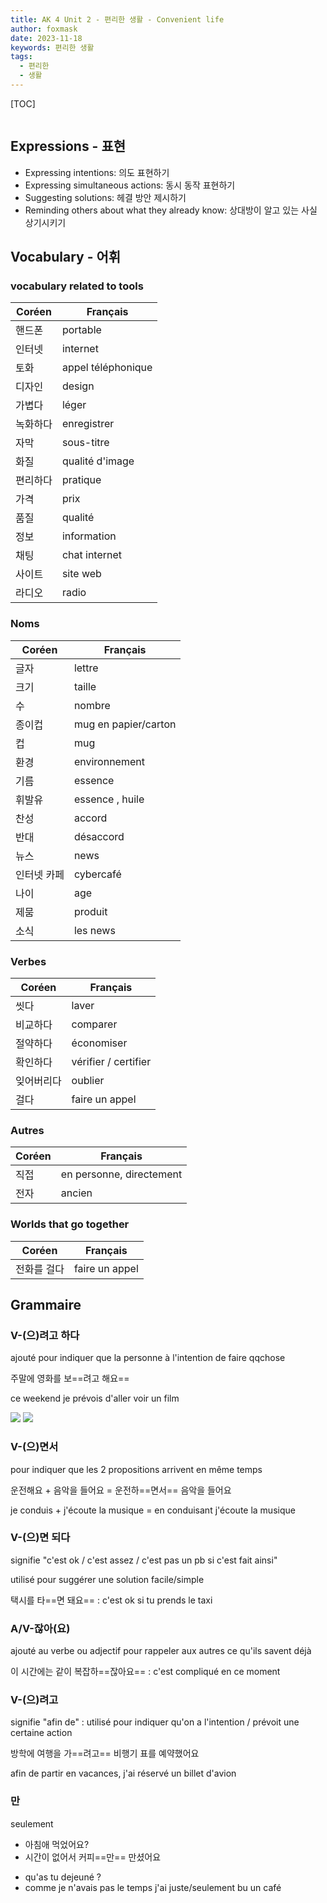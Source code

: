 ```yaml
---
title: AK 4 Unit 2 - 편리한 생활 - Convenient life
author: foxmask
date: 2023-11-18
keywords: 편리한 생활
tags:
  - 편리한
  - 생활
---
```


[TOC]
```toc
```
## Expressions - 표현

* Expressing intentions: 의도 표현하기
* Expressing simultaneous actions: 동시 동작 표현하기
* Suggesting solutions:  헤결 방안 제시하기
* Reminding others about what they already know:  상대방이 알고 있는 사실 상기시키기

## Vocabulary - 어휘

### vocabulary related to tools

| Coréen | Français           |
| ------ | ------------------ |
| 핸드폰       | portable           |
| 인터넷       | internet           |
| 토화       | appel téléphonique |
| 디자인       | design             |
| 가볍다       | léger              |
| 녹화하다       | enregistrer        |
| 자막       | sous-titre         |
| 화질       | qualité d'image    |
| 편리하다       | pratique               |
| 가격       | prix               |
| 품질       | qualité            |
| 정보       | information        |
| 채팅       | chat internet      |
| 사이트       | site web           |
| 라디오       | radio                   |

### Noms

| Coréen | Français             |
| ------ | -------------------- |
| 글자       | lettre               |
| 크기       | taille               |
| 수       | nombre               |
| 종이컵       | mug en papier/carton |
| 컵       | mug                  |
| 환경       | environnement        |
| 기름       | essence              |
| 휘발유 | essence , huile 
| 찬성       | accord               |
| 반대       | désaccord            |
| 뉴스       | news                 |
| 인터넷 카페       | cybercafé            |
| 나이       | age                  |
| 제뭄       | produit              |
| 소식 | les news |
### Verbes

| Coréen | Français             |
| ------ | -------------------- |
|  씻다      | laver                |
|  비교하다      | comparer             |
|  절약하다      | économiser             |
|  확인하다      | vérifier / certifier |
|  잊어버리다      | oublier              |
|  걸다      | faire un appel       |

### Autres

| Coréen | Français                 |
| ------ | ------------------------ |
| 직접   | en personne, directement |
| 전자       | ancien                          |

### Worlds that go together

| Coréen | Français |
| ------ | -------- |
| 전화를 걸다       | faire un appel         |

## Grammaire

### V-(으)려고 하다

ajouté pour indiquer que la personne à l'intention de faire qqchose

주말에 영화를 보==려고 해요== 

ce weekend je prévois d'aller voir un film

![](2023-12-02-려고-1.png)
![](2023-12-02-려고-2.png)

### V-(으)면서

pour indiquer que les 2 propositions arrivent en même temps

운전해요 + 음악을 들어요 = 운전하==면서== 음악을 들어요

je conduis + j'écoute la musique = en conduisant j'écoute la musique

### V-(으)면 되다

signifie "c'est ok / c'est assez / c'est pas un pb si c'est fait ainsi" 

utilisé pour suggérer une solution facile/simple

택시를 타==면 돼요== : c'est ok si tu prends le taxi

### A/V-잖아(요)

ajouté au verbe ou adjectif pour rappeler aux autres ce qu'ils savent déjà

이 시간에는 같이 복잡하==잖아요== : c'est compliqué en ce moment

### V-(으)려고

signifie "afin de" : utilisé pour indiquer qu'on a l'intention / prévoit une certaine action

방학에 여행을 가==려고== 비행기 표를 예약했어요

afin de partir en vacances, j'ai réservé un billet d'avion

### 만

seulement

- 아침애 먹었어요?
- 시간이 없어서 커피==만== 만셨어요

* qu'as tu dejeuné ?
* comme je n'avais pas le temps j'ai juste/seulement bu un café